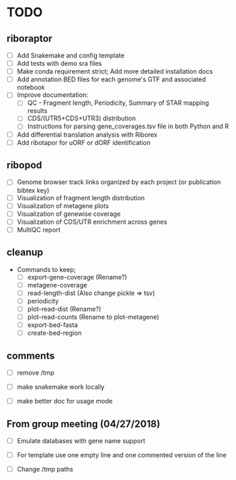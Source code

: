 # TODO

## riboraptor

- [ ] Add Snakemake and config template
- [ ] Add tests with demo sra files
- [ ] Make conda requirement strict; Add more detailed installation docs
- [ ] Add annotation BED files for each genome's GTF and associated notebook
- [ ] Improve documentation:
    - [ ] QC - Fragment length, Periodicity, Summary of STAR mapping results
    - [ ] CDS/(UTR5+CDS+UTR3) distribution
    - [ ] Instructions for parsing gene_coverages.tsv file in both Python and R
- [ ] Add differential translation analysis with Riborex
- [ ] Add ribotapor for uORF or dORF identification

## ribopod


- [ ] Genome browser track links organized by each project (or publication bibtex key)
- [ ] Visualization of fragment length distribution
- [ ] Visualization of metagene plots
- [ ] Visualization of genewise coverage
- [ ] Visualization of CDS/UTR enrichment across genes
- [ ] MultiQC report 

## cleanup

- Commands to keep;
  - [ ] export-gene-coverage (Rename?)
  - [ ] metagene-coverage 
  - [ ] read-length-dist (Also change pickle => tsv)
  - [ ] periodicity 
  - [ ] plot-read-dist (Rename?)
  - [ ] plot-read-counts (Rename to plot-metagene)
  - [ ] export-bed-fasta 
  - [ ] create-bed-region
 
## comments
- [ ] remove /tmp
- [ ] make snakemake work locally
- [ ] make better doc for usage mode


## From group meeting (04/27/2018)

- [ ] Emulate databases with gene name support
- [ ] For template use one empty line and one commented version of the line
- [ ] Change /tmp paths

